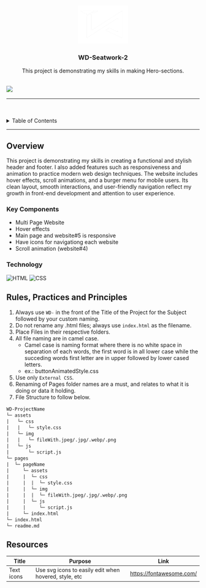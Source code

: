 <a name="readme-top">

<br/>

<br />
<div align="center">
  <a href="https://github.com/Ivanlizardo/">
    <img src=".\assets\img\VectorIvan(White).png" alt="Ivan Logo" width="130" height="100">
  </a>
  <h3 align="center">WD-Seatwork-2</h3>
</div>
<!-- TODO: Make a short description -->
<div align="center">
  This project is demonstrating my skills in making Hero-sections.
</div>

<br />

![](https://visit-counter.vercel.app/counter.png?page=Ivanlizardo/WD-Seatwork-2)

---

<br />
<br />

<details>
  <summary>Table of Contents</summary>
  <ol>
    <li>
      <a href="#overview">Overview</a>
      <ol>
        <li>
          <a href="#key-components">Key Components</a>
        </li>
        <li>
          <a href="#technology">Technology</a>
        </li>
      </ol>
    </li>
    <li>
      <a href="#rule,-practices-and-principles">Rules, Practices and Principles</a>
    </li>
    <li>
      <a href="#resources">Resources</a>
    </li>
  </ol>
</details>

---

## Overview

This project is demonstrating my skills in creating a functional and stylish header and footer. I also added features such as responsiveness and animation to practice modern web design techniques. The website includes hover effects, scroll animations, and a burger menu for mobile users. Its clean layout, smooth interactions, and user-friendly navigation reflect my growth in front-end development and attention to user experience.

### Key Components

- Multi Page Website
- Hover effects
- Main page and website#5 is responsive
- Have icons for navigationg each website
- Scroll animation (website#4)

### Technology

<!-- TODO: List of Technology Used -->

![HTML](https://img.shields.io/badge/HTML-E34F26?style=for-the-badge&logo=html5&logoColor=white)
![CSS](https://img.shields.io/badge/CSS-1572B6?style=for-the-badge&logo=css3&logoColor=white)

## Rules, Practices and Principles

1. Always use `WD-` in the front of the Title of the Project for the Subject followed by your custom naming.
2. Do not rename any .html files; always use `index.html` as the filename.
3. Place Files in their respective folders.
4. All file naming are in camel case.
   - Camel case is naming format where there is no white space in separation of each words, the first word is in all lower case while the succeding words first letter are in upper followed by lower cased letters.
   - ex.: buttonAnimatedStyle.css
5. Use only `External CSS`.
6. Renaming of Pages folder names are a must, and relates to what it is doing or data it holding.
7. File Structure to follow below.

```
WD-ProjectName
└─ assets
|   └─ css
|   |   └─ style.css
|   └─ img
|   |   └─ fileWith.jpeg/.jpg/.webp/.png
|   └─ js
|       └─ script.js
└─ pages
|  └─ pageName
|     └─ assets
|     |  └─ css
|     |  |  └─ style.css
|     |  └─ img
|     |  |  └─ fileWith.jpeg/.jpg/.webp/.png
|     |  └─ js
|     |     └─ script.js
|     └─ index.html
└─ index.html
└─ readme.md
```

## Resources

<!-- TODO: Add References -->

| Title      | Purpose                                               | Link                     |
| ---------- | ----------------------------------------------------- | ------------------------ |
| Text icons | Use svg icons to easily edit when hovered, style, etc | https://fontawesome.com/ |
